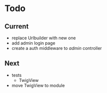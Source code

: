 # Todo

## Current

- replace Urlbuilder with new one
- add admin login page
- create a auth middleware to *admin* controller

## Next

- tests  
  - TwigView  
- move TwigView to module  
